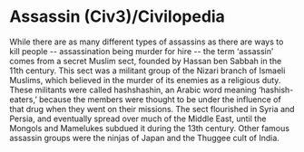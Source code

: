 # Assassin (Civ3)/Civilopedia

While there are as many different types of assassins as there are ways to kill people -- assassination being murder
for hire -- the term ‘assassin’ comes from a secret Muslim sect, founded by Hassan ben Sabbah in the 11th century.
This sect was a militant group of the Nizari branch of Ismaeli Muslims, which believed in the murder of its enemies
as a religious duty. These militants were called hashshashin, an Arabic word meaning ‘hashish-eaters,’ because the
members were thought to be under the influence of that drug when they went on their missions. The sect flourished in
Syria and Persia, and eventually spread over much of the Middle East, until the Mongols and Mamelukes subdued it during
the 13th century. Other famous assassin groups were the ninjas of Japan and the Thuggee cult of India.